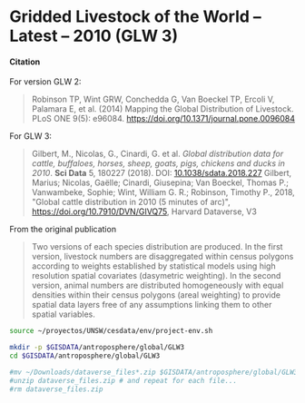 # Gridded Livestock of the World – Latest – 2010 (GLW 3)

#### Citation

For version GLW 2:

>  Robinson TP, Wint GRW, Conchedda G, Van Boeckel TP, Ercoli V, Palamara E, et al. (2014) Mapping the Global Distribution of Livestock. PLoS ONE 9(5): e96084. https://doi.org/10.1371/journal.pone.0096084

For GLW 3:
> Gilbert, M., Nicolas, G., Cinardi, G. et al. *Global distribution data for cattle, buffaloes, horses, sheep, goats, pigs, chickens and ducks in 2010*. **Sci Data** 5, 180227 (2018). DOI: [10.1038/sdata.2018.227](https://doi.org/10.1038/sdata.2018.227)
> Gilbert, Marius; Nicolas, Gaëlle; Cinardi, Giusepina; Van Boeckel, Thomas P.; Vanwambeke, Sophie; Wint, William G. R.; Robinson, Timothy P., 2018, "Global cattle distribution in 2010 (5 minutes of arc)", https://doi.org/10.7910/DVN/GIVQ75, Harvard Dataverse, V3

From the original publication
> Two versions of each species distribution are produced. In the first version, livestock numbers are disaggregated within census polygons according to weights established by statistical models using high resolution spatial covariates (dasymetric weighting). In the second version, animal numbers are distributed homogeneously with equal densities within their census polygons (areal weighting) to provide spatial data layers free of any assumptions linking them to other spatial variables.

```sh
source ~/proyectos/UNSW/cesdata/env/project-env.sh

mkdir -p $GISDATA/antroposphere/global/GLW3
cd $GISDATA/antroposphere/global/GLW3

#mv ~/Downloads/dataverse_files*.zip $GISDATA/antroposphere/global/GLW3
#unzip dataverse_files.zip # and repeat for each file...
#rm dataverse_files.zip

```
